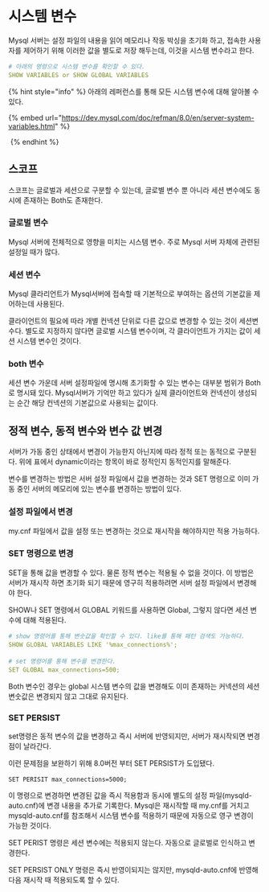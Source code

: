 # 시스템 변수

&#x20;Mysql 서버는 설정 파일의 내용을 읽어 메모리나 작동 박싱을 초기화 하고, 접속한 사용자를 제어하기 위해 이러한 값을 별도로 저장 해두는데, 이것을 시스템 변수라고 한다.&#x20;

```yaml
# 아래의 명령으로 시스템 변수를 확인할 수 있다.
SHOW VARIABLES or SHOW GLOBAL VARIABLES 
```

{% hint style="info" %}
아래의 레퍼런스를 통해 모든 시스템 변수에 대해 알아볼 수 있다.&#x20;

{% embed url="https://dev.mysql.com/doc/refman/8.0/en/server-system-variables.html" %}

<img src="../../../.gitbook/assets/스크린샷 2023-02-01 오후 11.22.08.png" alt="" data-size="original">
{% endhint %}



## 스코프

스코프는 글로벌과 세션으로 구분할 수 있는데, 글로별 변수 뿐 아니라 세션 변수에도 동시에 존재하는 Both도 존재한다.

### **글로벌 변수**

Mysql 서버에 전체적으로 영향을 미치는 시스템 변수. 주로 Mysql 서버 자체에 관련된 설정일 때가 많다.

### **세션 변수**

Mysql 클라리언트가 Mysql서버에 접속할 때 기본적으로 부여하는 옵션의 기본값을 제어하는데 사용된다.&#x20;

클라이언트의 필요에 따라 개별 컨넥션 단위로 다른 값으로 변경할 수 있는 것이 세션변수다. 별도로 지정하지 않다면 글로벌 시스템 변수이며, 각  클라이언트가 가지는 값이 세션 시스템 변수인 것이다.&#x20;

### **both 변수**

세션 변수 가운데 서버 설정파일에 명시해 초기화할 수 있는 변수는 대부분 범위가 Both로 명시돼 있다.  Mysql서버가 기억만 하고 있다가 실제 클라이언트와 컨넥션이 생성되는 순간 해당 컨넥션의 기본값으로 사용되는 값이다.&#x20;



## 정적 변수, 동적 변수와 변수 값 변경&#x20;

서버가 가동 중인 상태에서 변경이 가능한지 아닌지에 따라 정적 또는 동적으로 구분된다. 위에 표에서 dynamic이라는 항목이 바로 정적인지 동적인지를 말해준다.

변수를 변경하는 방법은 서버 설정 파일에서 값을 변경하는 것과 SET 명령으로 이미 가동 중인 서버의 메모리에 있는 변수를 변경하는 방법이 있다.&#x20;

### **설정 파일에서 변경**

my.cnf 파일에서 값을 설정 또는 변경하는 것으로 재시작을 해야하지만 적용 가능하다.

### **SET 명령으로 변경**

SET을 통해 값을 변경할 수 있다. 물론 정적 변수는 적용될 수 없을 것이다. 이 방법은 서버가 재시작 하면 초기화 되기 때문에 영구히 적용하려면 서버 설정 파일에서 변경해야 한다.

SHOW나 SET 명령에서 GLOBAL 키워드를 사용하면 Global, 그렇지 않다면 세션 변수에 대해 적용된다.&#x20;

```yaml
# show 명령어를 통해 변숫값을 확인할 수 있다. like를 통해 패턴 검색도 가능하다.
SHOW GLOBAL VARIABLES LIKE '%max_connections%';

# set 명령어를 통해 변수를 변경한다. 
SET GLOBAL max_connections=500;

```

Both 변수인 경우는 global 시스템 변수의 값을 변경해도 이미 존재하는 커넥션의 세션 변숫값은 변경되지 않고 그대로 유지된다.



### SET PERSIST

set명령은 동적 변수의 값을 변경하고 즉시 서버에 반영되지만, 서버가 재시작되면 변경점이 날라간다.

이런 문제점을 보완하기 위해 8.0버전 부터 SET PERSIST가 도입됐다.

```
SET PERISIT max_connections=5000;
```

이 명령으로 변경하면 변경된 값을 즉시 적용함과 동시에 별도의 설정 파일(mysqld-auto.cnf)에 변경 내용을 추가로 기록한다. Mysql은 재시작할 때 my.cnf를 거치고 mysqld-auto.cnf를 참조해서 시스템 변수를 적용하기 때문에 자동으로 영구 변경이 가능한 것이다.&#x20;

SET PERIST 명령은 세션 변수에는 적용되지 않는다. 자동으로 글로벌로 인식하고 변경한다.&#x20;

SET PERSIST ONLY 명령은 즉시 반영이되지는 않지만, mysqld-auto.cnf에 반영해 다음 재시작 때 적용되도록 할 수 있다.







